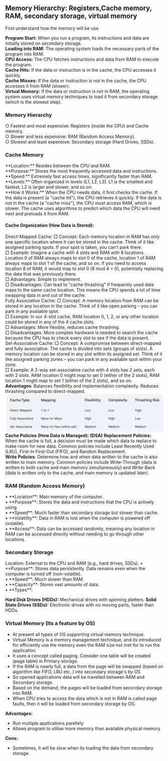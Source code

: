 <h2>Memory Hierarchy: Registers,Cache memory, RAM, secondary storage, virtual memory</h3>

First understand how the memory will be use

**Program Start:** When you run a program, its instructions and data are initially stored on secondary storage.<br>
**Loading into RAM:** The operating system loads the necessary parts of the program into RAM.<br>
**CPU Access:** The CPU fetches instructions and data from RAM to execute the program.<br>
**Cache Hits:** If the data or instruction is in the cache, the CPU accesses it quickly.<br>
**Cache Misses:** If the data or instruction is not in the cache, the CPU accesses it from RAM (slower).<br>
**Virtual Memory:** If the data or instruction is not in RAM, the operating system uses virtual memory techniques to load it from secondary storage (which is the slowest step).<br>

<h3>Memory Hierarchy</h3>

○ Fastest and most expensive: Registers (inside the CPU) and Cache memory.<br>
○ Slower and less expensive: RAM (Random Access Memory).<br>
○ Slowest and least expensive: Secondary storage (Hard Drives, SSDs).<br>

<h3>Cache Memory</h3>
**Location:** Resides between the CPU and RAM.<br>
**Purpose:** Stores the most frequently accessed data and instructions.<br>
**Speed:** Extremely fast access times, significantly faster than RAM.<br>
**Levels:** Often organized in levels (L1, L2, L3). L1 is the smallest and fastest, L2 is larger and slower, and so on.<br>
**How it Works:** When the CPU needs data, it first checks the cache. If the data is present (a "cache hit"), the CPU retrieves it quickly. If the data is not in the cache (a "cache miss"), the CPU must access RAM, which is slower. The cache uses algorithms to predict which data the CPU will need next and preloads it from RAM.<br>

<h4>Cache Organization (How Data is Stored):</h4>

Direct-Mapped Cache:
				□ Concept: Each memory location in RAM has only one specific location where it can be stored in the cache. Think of it like assigned parking spots. If your spot is taken, you can't park there.<br>
				□ Example: Imagine a cache with 4 slots and RAM with 8 locations. Location 0 of RAM always maps to slot 0 of the cache, location 1 of RAM always maps to slot 1 of the cache, and so on. If you need to access location 8 of RAM, it would map to slot 0 (8 mod 4 = 0), potentially replacing the data that was previously there.<br>
				□ Advantages: Simple to implement.<br>
				□ Disadvantages: Can lead to "cache thrashing" if frequently used data maps to the same cache location. This means the CPU spends a lot of time swapping data in and out of the cache.<br>
Fully Associative Cache:
				□ Concept: A memory location from RAM can be stored in any location in the cache. Think of it like open parking – you can park in any available spot.<br>
				□ Example: In our 4-slot cache, RAM location 0, 1, 2, or any other location could be stored in any of the 4 cache slots.<br>
				□ Advantages: More flexible, reduces cache thrashing.<br>
				□ Disadvantages: More complex hardware is needed to search the cache because the CPU has to check every slot to see if the data is present.<br>
Set-Associative Cache:
				□ Concept: A compromise between direct-mapped and fully associative. The cache is divided into sets (groups of slots). A memory location can be stored in any slot within its assigned set. Think of it like assigned parking zones – you can park in any available spot within your zone.<br>
				□ Example: A 2-way set-associative cache with 4 slots has 2 sets, each with 2 slots. RAM location 0 might map to set 0 (either of the 2 slots), RAM location 1 might map to set 1 (either of the 2 slots), and so on.<br>
**Advantages**: Balances flexibility and implementation complexity. Reduces thrashing compared to direct-mapped.
![img.png](img.png)
**Cache Policies (How Data is Managed): (DSA)**
**Replacement Policies:** When the cache is full, a decision must be made which data to replace to make room for new data. Common policies include Least Recently Used (LRU), First-In First-Out (FIFO), and Random Replacement.<br>
**Write Policies:** Determine how and when data written to the cache is also written to main memory. Common policies include Write-Through (data is written to both cache and main memory simultaneously) and Write-Back (data is written only to the cache, and main memory is updated later).

<h3>RAM (Random Access Memory)</h3>
• **Location**: Main memory of the computer.<br>
• **Purpose**: Stores the data and instructions that the CPU is actively using.<br>
• **Speed**: Much faster than secondary storage but slower than cache.<br>
• **Volatility**: Data in RAM is lost when the computer is powered off (volatile).<br>
• **Access**: Data can be accessed randomly, meaning any location in RAM can be accessed directly without needing to go through other locations.<br>

<h3>Secondary Storage</h3>
Location: External to the CPU and RAM (e.g., hard drives, SSDs).
• **Purpose**: Stores data persistently. Data remains even when the computer is turned off (non-volatile).<br>
• **Speed**: Much slower than RAM.<br>
• **Capacity**: Stores vast amounts of data.<br>
• **Types**:

**Hard Disk Drives (HDDs):** Mechanical drives with spinning platters.
**Solid State Drives (SSDs):** Electronic drives with no moving parts, faster than HDDs.

<h3>Virtual Memory (Its a feature by OS)</h3>

* At present all types of OS supporting virtual memory technique.
* Virtual Memory is a memory management technique, and its introduced for efficiently use the memory even the RAM size not met for to run the application.
* It uses a concept called paging. Consider one table will be created (page table) in Primary storage.
* If the RAM is nearly full, a data from the page will be swapped (based on algorithm like FIFO, LRU etc..) into secondary storage's by OS
* So opened applications data will be travelled between RAM and Secondary storage.
* Based on the demand, the pages will be loaded from secondary storage into RAM.
* When CPU tries to access the data which is not in RAM is called page faults, then it will be loaded from secondary storage by OS.

**Advantages:**

* Run multiple applications parellely
* Allows program to utilise more memory than available physical memory

**Cons:**
* Sometimes, it will be slow when its loading the data from secondary storage.


